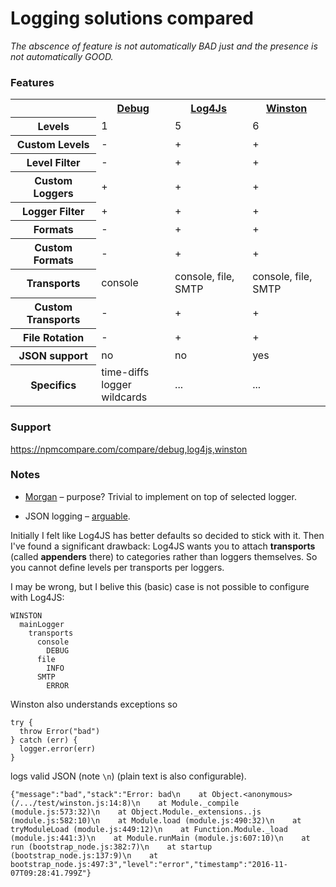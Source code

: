 # Logging solutions compared

*The abscence of feature is not automatically BAD just and the presence is not automatically GOOD.*

### Features

<table>
  <tr>
    <th></th>
    <th><a href="https://github.com/visionmedia/debug">Debug<a/></th>
    <th><a href="https://github.com/nomiddlename/log4js-node">Log4Js</a></th>
    <th><a href="https://github.com/winstonjs/winston">Winston</a></th>
  </tr>
  <tr>
    <th>Levels</th>
    <td>1</td>
    <td>5</td>
    <td>6</td>
  </tr>
  <tr>
    <th>Custom Levels</th>
    <td>-</td>
    <td>+</td>
    <td>+</td>
  </tr>
  <tr>
    <th>Level Filter</th>
    <td>-</td>
    <td>+</td>
    <td>+</td>
  </tr>
  <tr>
    <th>Custom Loggers</th>
    <td>+</td>
    <td>+</td>
    <td>+</td>
  </tr>
  <tr>
    <th>Logger Filter</th>
    <td>+</td>
    <td>+</td>
    <td>+</td>
  </tr>
  <tr>
    <th>Formats</th>
    <td>-</td>
    <td>+</td>
    <td>+</td>
  </tr>
  <tr>
    <th>Custom Formats</th>
    <td>-</td>
    <td>+</td>
    <td>+</td>
  </tr>
  <tr>
    <th>Transports</th> 
    <td>console</td>
    <td>console, file, SMTP</td>
    <td>console, file, SMTP</td>
  </tr>
  <tr>
    <th>Custom Transports</th> 
    <td>-</td>
    <td>+</td>
    <td>+</td>
  </tr>
  <tr>
    <th>File Rotation</th> 
    <td>-</td>
    <td>+</td>
    <td>+</td>
  </tr>
  <tr>
    <th>JSON support</th> 
    <td>no</td>
    <td>no</td>
    <td>yes</td>    
  </tr>
  <tr>
    <th>Specifics</th> 
    <td>time-diffs<br/>logger wildcards</td>
    <td>...</td>
    <td>...</td>    
  </tr>
</table>

### Support

https://npmcompare.com/compare/debug,log4js,winston

### Notes

* [Morgan](https://github.com/expressjs/morgan) – purpose? Trivial to implement on top of selected logger.

* JSON logging – [arguable](https://news.ycombinator.com/item?id=3896833). 

Initially I felt like Log4JS has better defaults so decided to stick with it.
Then I've found a significant drawback: Log4JS wants you to attach **transports** (called **appenders** there) to categories
rather than loggers themselves. So you cannot define levels per transports per loggers.

I may be wrong, but I belive this (basic) case is not possible to configure with Log4JS:

```
WINSTON
  mainLogger
    transports
      console
        DEBUG
      file  
        INFO
      SMTP
        ERROR
```      
      
Winston also understands exceptions so 

```
try {
  throw Error("bad")
} catch (err) {
  logger.error(err)
}
```

logs valid JSON (note `\n`) (plain text is also configurable).

```
{"message":"bad","stack":"Error: bad\n    at Object.<anonymous> (/.../test/winston.js:14:8)\n    at Module._compile (module.js:573:32)\n    at Object.Module._extensions..js (module.js:582:10)\n    at Module.load (module.js:490:32)\n    at tryModuleLoad (module.js:449:12)\n    at Function.Module._load (module.js:441:3)\n    at Module.runMain (module.js:607:10)\n    at run (bootstrap_node.js:382:7)\n    at startup (bootstrap_node.js:137:9)\n    at bootstrap_node.js:497:3","level":"error","timestamp":"2016-11-07T09:28:41.799Z"}
```
